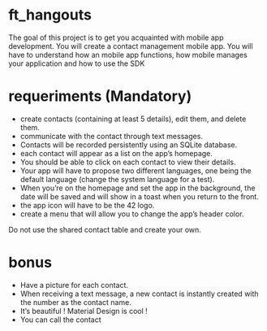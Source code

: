 # ft_hangouts
The goal of this project is to get you acquainted with mobile app development. You will create a contact management mobile app. You will have to understand how an mobile app functions, how mobile manages your application and how to use the SDK


# requeriments (Mandatory)

*  create contacts (containing at least 5 details), edit them, and delete them.<br/> 
*  communicate with the contact through text messages.<br/>
*  Contacts will be recorded persistently using an SQLite database.<br/>
*  each contact will appear as a list on the app’s homepage.<br/>
*  You should be able to click on each contact to view their details.<br/>
*  Your app will have to propose two different languages, one being the default language (change the system language for a test).<br/>
*  When you’re on the homepage and set the app in the background, the date will be saved and will show in a toast when you return to the front.<br/>
*  the app icon will have to be the 42 logo.<br/>
*  create a menu that will allow you to change the app’s header color.<br/>


Do not use the shared contact table and create your own.


# bonus
* Have a picture for each contact.
* When receiving a text message, a new contact is instantly created with the number
as the contact name.
* It’s beautiful ! Material Design is cool !
* You can call the contact
